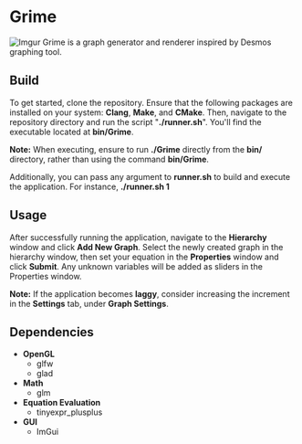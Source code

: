 
# Grime

![Imgur](https://i.imgur.com/MHlEHl0.png)
Grime is a graph generator and renderer inspired by Desmos graphing tool.

## Build

To get started, clone the repository. Ensure that the following packages are installed on your system: **Clang**, **Make**, and **CMake**. Then, navigate to the repository directory and run the script "**./runner.sh**". You'll find the executable located at **bin/Grime**.

**Note:** When executing, ensure to run **./Grime** directly from the **bin/** directory, rather than using the command **bin/Grime**.

Additionally, you can pass any argument to **runner.sh** to build and execute the application. For instance, **./runner.sh 1** 

## Usage

After successfully running the application, navigate to the **Hierarchy** window and click **Add New Graph**. Select the newly created graph in the hierarchy window, then set your equation in the **Properties** window and click **Submit**. Any unknown variables will be added as sliders in the Properties window.

**Note:** If the application becomes **laggy**, consider increasing the increment in the **Settings** tab, under **Graph Settings**.


## Dependencies

- **OpenGL**
  - glfw
  - glad
- **Math**
  - glm
- **Equation Evaluation**
  - tinyexpr_plusplus
- **GUI**
  - ImGui



